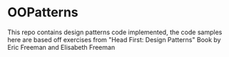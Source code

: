 # OOPatterns
This repo contains design patterns code implemented, the code samples here are based off exercises from "Head First: Design Patterns" Book by Eric Freeman and Elisabeth Freeman
